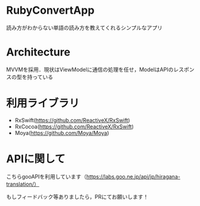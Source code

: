 # RubyConvertApp
読み方がわからない単語の読み方を教えてくれるシンプルなアプリ

# Architecture
MVVMを採用．現状はViewModelに通信の処理を任せ，ModelはAPIのレスポンスの型を持っている

# 利用ライブラリ
- RxSwift(https://github.com/ReactiveX/RxSwift)
- RxCocoa(https://github.com/ReactiveX/RxSwift)
- Moya(https://github.com/Moya/Moya)

# APIに関して
こちらgooAPIを利用しています（https://labs.goo.ne.jp/api/jp/hiragana-translation/）

もしフィードバック等ありましたら，PRにてお願いします！
